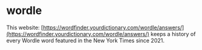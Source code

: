 # wordle

This website: [https://wordfinder.yourdictionary.com/wordle/answers/](https://wordfinder.yourdictionary.com/wordle/answers/) keeps a history of every Wordle word featured in the New York Times since 2021.